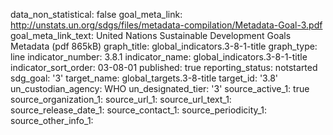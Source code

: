data_non_statistical: false
goal_meta_link: http://unstats.un.org/sdgs/files/metadata-compilation/Metadata-Goal-3.pdf
goal_meta_link_text: United Nations Sustainable Development Goals Metadata (pdf 865kB)
graph_title: global_indicators.3-8-1-title
graph_type: line
indicator_number: 3.8.1
indicator_name: global_indicators.3-8-1-title
indicator_sort_order: 03-08-01
published: true
reporting_status: notstarted
sdg_goal: '3'
target_name: global_targets.3-8-title
target_id: '3.8'
un_custodian_agency: WHO
un_designated_tier: '3'
source_active_1: true
source_organization_1: 
source_url_1: 
source_url_text_1: 
source_release_date_1: 
source_contact_1: 
source_periodicity_1: 
source_other_info_1: 